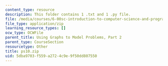 ```yaml
---
content_type: resource
description: This folder contains 1 .txt and 1 .py file.
file: /media/courses/6-00sc-introduction-to-computer-science-and-programming-spring-2011/5dba9703f559a2724c9e9f50dd807550_ps10.zip
file_type: application/zip
learning_resource_types: []
ocw_type: OCWFile
parent_title: Using Graphs to Model Problems, Part 2
parent_type: CourseSection
resourcetype: Other
title: ps10.zip
uid: 5dba9703-f559-a272-4c9e-9f50dd807550
---
```

